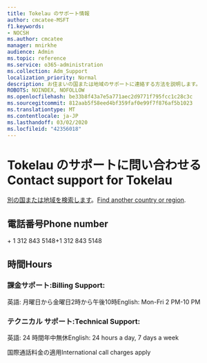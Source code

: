```yaml
---
title: Tokelau のサポート情報
author: cmcatee-MSFT
f1.keywords:
- NOCSH
ms.author: cmcatee
manager: mnirkhe
audience: Admin
ms.topic: reference
ms.service: o365-administration
ms.collection: Adm_Support
localization_priority: Normal
description: お住まいの国または地域のサポートに連絡する方法を説明します。
ROBOTS: NOINDEX, NOFOLLOW
ms.openlocfilehash: be33b8f43a7e5a771aec2d9771f795fcc1c28c3c
ms.sourcegitcommit: 812aab5f58eed4bf359faf0e99f7f876af5b1023
ms.translationtype: MT
ms.contentlocale: ja-JP
ms.lasthandoff: 03/02/2020
ms.locfileid: "42356018"
---
```

# <a name="contact-support-for-tokelau"></a><span data-ttu-id="dd301-103">Tokelau のサポートに問い合わせる</span><span class="sxs-lookup"><span data-stu-id="dd301-103">Contact support for Tokelau</span></span>

<span data-ttu-id="dd301-104">[別の国または地域を検索します](../contact-support-for-business-products.md)。</span><span class="sxs-lookup"><span data-stu-id="dd301-104">[Find another country or region](../contact-support-for-business-products.md).</span></span>

## <a name="phone-number"></a><span data-ttu-id="dd301-105">電話番号</span><span class="sxs-lookup"><span data-stu-id="dd301-105">Phone number</span></span>
<span data-ttu-id="dd301-106">+ 1 312 843 5148</span><span class="sxs-lookup"><span data-stu-id="dd301-106">+1 312 843 5148</span></span>

## <a name="hours"></a><span data-ttu-id="dd301-107">時間</span><span class="sxs-lookup"><span data-stu-id="dd301-107">Hours</span></span>
### <a name="billing-support"></a><span data-ttu-id="dd301-108">課金サポート:</span><span class="sxs-lookup"><span data-stu-id="dd301-108">Billing Support:</span></span>

<span data-ttu-id="dd301-109">英語: 月曜日から金曜日2時から午後10時</span><span class="sxs-lookup"><span data-stu-id="dd301-109">English: Mon-Fri 2 PM-10 PM</span></span>

### <a name="technical-support"></a><span data-ttu-id="dd301-110">テクニカル サポート:</span><span class="sxs-lookup"><span data-stu-id="dd301-110">Technical Support:</span></span>

<span data-ttu-id="dd301-111">英語: 24 時間年中無休</span><span class="sxs-lookup"><span data-stu-id="dd301-111">English: 24 hours a day, 7 days a week</span></span>

<span data-ttu-id="dd301-112">国際通話料金の適用</span><span class="sxs-lookup"><span data-stu-id="dd301-112">International call charges apply</span></span>
